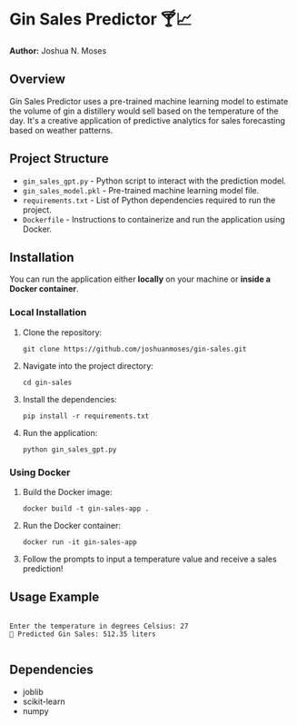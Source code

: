 <!DOCTYPE html>
<html lang="en">
<head>
  <meta charset="UTF-8">
</head>
<body>
  <h1>Gin Sales Predictor 🍸📈</h1>
  <p><strong>Author:</strong> Joshua N. Moses</p>

  <h2>Overview</h2>
  <p>Gin Sales Predictor uses a pre-trained machine learning model to estimate the volume of gin a distillery would sell based on the temperature of the day. It's a creative application of predictive analytics for sales forecasting based on weather patterns.</p>

  <h2>Project Structure</h2>
  <ul>
    <li><code>gin_sales_gpt.py</code> - Python script to interact with the prediction model.</li>
    <li><code>gin_sales_model.pkl</code> - Pre-trained machine learning model file.</li>
    <li><code>requirements.txt</code> - List of Python dependencies required to run the project.</li>
    <li><code>Dockerfile</code> - Instructions to containerize and run the application using Docker.</li>
  </ul>

  <h2>Installation</h2>
  <p>You can run the application either <strong>locally</strong> on your machine or <strong>inside a Docker container</strong>.</p>

  <h3>Local Installation</h3>
  <ol>
    <li>Clone the repository:
      <pre><code>git clone https://github.com/joshuanmoses/gin-sales.git</code></pre>
    </li>
    <li>Navigate into the project directory:
      <pre><code>cd gin-sales</code></pre>
    </li>
    <li>Install the dependencies:
      <pre><code>pip install -r requirements.txt</code></pre>
    </li>
    <li>Run the application:
      <pre><code>python gin_sales_gpt.py</code></pre>
    </li>
  </ol>

  <h3>Using Docker</h3>
  <ol>
    <li>Build the Docker image:
      <pre><code>docker build -t gin-sales-app .</code></pre>
    </li>
    <li>Run the Docker container:
      <pre><code>docker run -it gin-sales-app</code></pre>
    </li>
    <li>Follow the prompts to input a temperature value and receive a sales prediction!</li>
  </ol>

  <h2>Usage Example</h2>
  <pre><code>
Enter the temperature in degrees Celsius: 27
🔮 Predicted Gin Sales: 512.35 liters
  </code></pre>

  <h2>Dependencies</h2>
  <ul>
    <li>joblib</li>
    <li>scikit-learn</li>
    <li>numpy</li>
  </ul>

</body>
</html>
